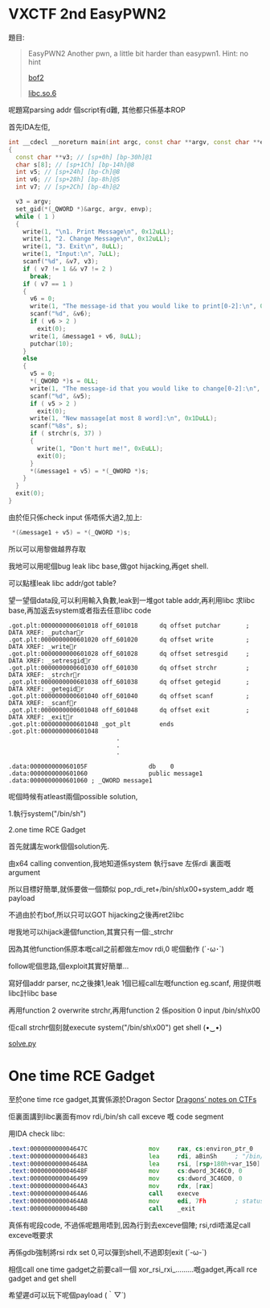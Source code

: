 # VXCTF 2nd EasyPWN2

題目:

>EasyPWN2
>Another pwn, a little bit harder than easypwn1.
>Hint: no hint
>
>[bof2](bof2)
>
>[libc.so.6](libc.so.6)

呢題寫parsing addr 個script有d難, 其他都只係基本ROP


首先IDA左佢,

```C++
int __cdecl __noreturn main(int argc, const char **argv, const char **envp)
{
  const char **v3; // [sp+0h] [bp-30h]@1
  char s[8]; // [sp+1Ch] [bp-14h]@8
  int v5; // [sp+24h] [bp-Ch]@8
  int v6; // [sp+28h] [bp-8h]@5
  int v7; // [sp+2Ch] [bp-4h]@2

  v3 = argv;
  set_gid(*(_QWORD *)&argc, argv, envp);
  while ( 1 )
  {
    write(1, "\n1. Print Message\n", 0x12uLL);
    write(1, "2. Change Message\n", 0x12uLL);
    write(1, "3. Exit\n", 8uLL);
    write(1, "Input:\n", 7uLL);
    scanf("%d", &v7, v3);
    if ( v7 != 1 && v7 != 2 )
      break;
    if ( v7 == 1 )
    {
      v6 = 0;
      write(1, "The message-id that you would like to print[0-2]:\n", 0x32uLL);
      scanf("%d", &v6);
      if ( v6 > 2 )
        exit(0);
      write(1, &message1 + v6, 8uLL);
      putchar(10);
    }
    else
    {
      v5 = 0;
      *(_QWORD *)s = 0LL;
      write(1, "The message-id that you would like to change[0-2]:\n", 0x33uLL);
      scanf("%d", &v5);
      if ( v5 > 2 )
        exit(0);
      write(1, "New massage[at most 8 word]:\n", 0x1DuLL);
      scanf("%8s", s);
      if ( strchr(s, 37) )
      {
        write(1, "Don't hurt me!", 0xEuLL);
        exit(0);
      }
      *(&message1 + v5) = *(_QWORD *)s;
    }
  }
  exit(0);
}
```
由於佢只係check input 係唔係大過2,加上:

```C++
 *(&message1 + v5) = *(_QWORD *)s;
 ```

所以可以用黎做越界存取

我地可以用呢個bug leak libc base,做got hijacking,再get shell.

可以點樣leak libc addr/got table?

望一望個data段,可以利用輸入負數,leak到一堆got table addr,再利用libc 求libc base,再加返去system或者指去任意libc code

```
.got.plt:0000000000601018 off_601018      dq offset putchar       ; DATA XREF: _putcharr
.got.plt:0000000000601020 off_601020      dq offset write         ; DATA XREF: _writer
.got.plt:0000000000601028 off_601028      dq offset setresgid     ; DATA XREF: _setresgidr
.got.plt:0000000000601030 off_601030      dq offset strchr        ; DATA XREF: _strchrr
.got.plt:0000000000601038 off_601038      dq offset getegid       ; DATA XREF: _getegidr
.got.plt:0000000000601040 off_601040      dq offset scanf         ; DATA XREF: _scanfr
.got.plt:0000000000601048 off_601048      dq offset exit          ; DATA XREF: _exitr
.got.plt:0000000000601048 _got_plt        ends
.got.plt:0000000000601048
                              .
                              .
                              .

.data:000000000060105F                 db    0
.data:0000000000601060                 public message1
.data:0000000000601060 ; _QWORD message1
````

呢個時候有atleast兩個possible solution,

1.執行system("/bin/sh")

2.one time RCE Gadget

首先就講左work個個solution先.

由x64 calling convention,我地知道係system 執行save 左係rdi 裏面嘅argument

所以目標好簡單,就係要做一個類似 pop_rdi_ret+/bin/sh\x00+system_addr 嘅 payload

不過由於冇bof,所以只可以GOT hijacking之後再ret2libc

咁我地可以hijack邊個function,其實只有一個:_strchr

因為其他function係原本嘅call之前都做左mov rdi,0 呢個動作 (´･ω･`)

follow呢個思路,個exploit其實好簡單...

寫好個addr parser, nc之後揀1,leak 1個已經call左嘅function eg.scanf, 用提供嘅libc計libc base

再用function 2 overwrite strchr,再用function 2 係position 0 input /bin/sh\x00 

佢call strchr個刻就execute system("/bin/sh\x00") get shell (•‿•)

[solve.py](solve.py)

# One time RCE Gadget

至於one time rce gadget,其實係源於Dragon Sector [Dragons’ notes on CTFs](http://j00ru.vexillium.org/slides/2015/insomnihack.pdf)

佢裏面講到libc裏面有mov rdi,/bin/sh   call exceve 嘅 code segment

用IDA check libc:
```asm
.text:000000000004647C                 mov     rax, cs:environ_ptr_0
.text:0000000000046483                 lea     rdi, aBinSh     ; "/bin/sh"
.text:000000000004648A                 lea     rsi, [rsp+180h+var_150]
.text:000000000004648F                 mov     cs:dword_3C46C0, 0
.text:0000000000046499                 mov     cs:dword_3C46D0, 0
.text:00000000000464A3                 mov     rdx, [rax]
.text:00000000000464A6                 call    execve
.text:00000000000464AB                 mov     edi, 7Fh        ; status
.text:00000000000464B0                 call    _exit
```

真係有呢段code, 不過係呢題用唔到,因為行到去exceve個陣; rsi,rdi唔滿足call exceve嘅要求

再係gdb強制將rsi rdx set 0,可以彈到shell,不過即刻exit (´-ω-`)

相信call one time gadget之前要call一個 xor_rsi_rxi_.........嘅gadget,再call rce gadget and get shell

希望遲d可以玩下呢個payload (｀▽´)


